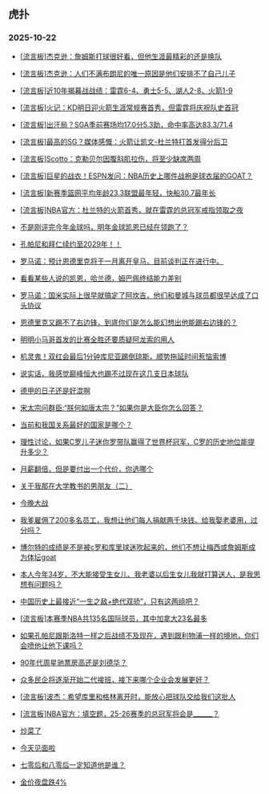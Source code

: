 ## 虎扑 
### 2025-10-22

+ [[流言板]杰克逊：詹姆斯打球很好看，但他生涯最精彩的还是换队](https://bbs.hupu.com/635278445.html)

+ [[流言板]杰克逊：人们不满布朗尼的唯一原因是他们安排不了自己儿子](https://bbs.hupu.com/635278616.html)

+ [[流言板]近10年揭幕战战绩：雷霆6-4、勇士5-5、湖人2-8、火箭1-9](https://bbs.hupu.com/635279365.html)

+ [[流言板]火记：KD明日迎火箭生涯常规赛首秀，但雷霆将庆祝队史首冠](https://bbs.hupu.com/635279161.html)

+ [[流言板]出汗局？SGA季前赛场均17.0分5.3助，命中率高达83.3/71.4](https://bbs.hupu.com/635279338.html)

+ [[流言板]最高的SG？媒体感慨：火箭让凯文-杜兰特打首发得分后卫](https://bbs.hupu.com/635278573.html)

+ [[流言板]Scotto：克勒贝尔因腹斜肌拉伤，将至少缺席两周](https://bbs.hupu.com/635280458.html)

+ [[流言板]巨星的战衣！ESPN发问：NBA历史上哪件战袍是球衣届的GOAT？](https://bbs.hupu.com/635277298.html)

+ [[流言板]新赛季篮网平均年龄23.3联盟最年轻，快船30.7最年长](https://bbs.hupu.com/635279897.html)

+ [[流言板]NBA官方：杜兰特的火箭首秀，就在雷霆的总冠军戒指领取之夜](https://bbs.hupu.com/635280098.html)

+ [不是刚评完今年金球吗，明年金球凯恩已经在领跑了？](https://bbs.hupu.com/635275398.html)

+ [孔帕尼和拜仁续约至2029年！！](https://bbs.hupu.com/635277017.html)

+ [罗马诺：预计恩德里克将于一月离开皇马，目前谈判正在进行中。](https://bbs.hupu.com/635275437.html)

+ [看看某些人说的凯恩，哈兰德，姆巴佩终结能力差别](https://bbs.hupu.com/635279892.html)

+ [罗马诺：国米实际上很早就搞定了阿坎吉，他们和曼城与球员都很早达成了口头协议](https://bbs.hupu.com/635274686.html)

+ [恩德里克又踢不了右边锋，到底你们是怎么能幻想出他能踢右边锋的？](https://bbs.hupu.com/635273631.html)

+ [明明小马哥首发的比赛全胜还要质疑阿龙索的用人](https://bbs.hupu.com/635277138.html)

+ [机灵鬼！双红会最后1分钟库尼亚踢倒琼斯，顺势拖延时间惹恼索博](https://bbs.hupu.com/635275557.html)

+ [说实话，我感觉巅峰恒大也踢不过现在这几支日本球队](https://bbs.hupu.com/635279657.html)

+ [德甲的日子还是好混啊](https://bbs.hupu.com/635275587.html)

+ [宋太宗问群臣:“朕何如唐太宗？”如果你是大臣你怎么回答？](https://bbs.hupu.com/635278655.html)

+ [当前和我国关系最好的国家是哪个？](https://bbs.hupu.com/635279531.html)

+ [理性讨论，如果C罗儿子迷你罗带队赢得了世界杯冠军，C罗的历史地位能提升多少？](https://bbs.hupu.com/635279262.html)

+ [月薪翻倍，但是要付出一个代价，你选哪个](https://bbs.hupu.com/635278341.html)

+ [关于我那在大学教书的男朋友（二）](https://bbs.hupu.com/635277663.html)

+ [今晚大战](https://bbs.hupu.com/635280360.html)

+ [我爹雇佣了200多名员工，我想让他们每人捐献两千块钱、给我娶老婆用，过分吗？](https://bbs.hupu.com/635279111.html)

+ [博尔特的成绩是不是被c罗和库里球迷吹起来的，他们不想让梅西或詹姆斯成为体坛goat](https://bbs.hupu.com/635277627.html)

+ [本人今年34岁，不大能接受生女儿、我老婆以后生女儿我就打算送人，是我思想有问题吗？](https://bbs.hupu.com/635278368.html)

+ [中国历史上最接近“一生之敌+绝代双骄”，只有这两组吧？](https://bbs.hupu.com/635278361.html)

+ [[流言板]本赛季NBA共135名国际球员，其中加拿大23名最多](https://bbs.hupu.com/635280422.html)

+ [如果孔帕尼跟斯洛特一样之后战绩不及现在，遇到跟利物浦一样的境地，你们会喷他让他下课吗？](https://bbs.hupu.com/635277233.html)

+ [90年代周星驰票房高还是刘德华？](https://bbs.hupu.com/635277981.html)

+ [众多民企将逐渐开始二代接班，接下来哪个企业会发展更好？](https://bbs.hupu.com/635280542.html)

+ [[流言板]波杰：希望库里和格林离开时，能放心把球队交给我们这批人](https://bbs.hupu.com/635280894.html)

+ [[流言板]NBA官方：填空题，25-26赛季的总冠军将会是______？](https://bbs.hupu.com/635280706.html)

+ [炒菜了](https://bbs.hupu.com/635280529.html)

+ [今天见面啦](https://bbs.hupu.com/635279909.html)

+ [七零后和八零后一定知道他是谁？](https://bbs.hupu.com/635280746.html)

+ [金价夜盘跌4%](https://bbs.hupu.com/635279803.html)

